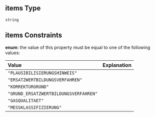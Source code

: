 ## items Type

`string`

## items Constraints

**enum**: the value of this property must be equal to one of the following values:

| Value                                 | Explanation |
| :------------------------------------ | :---------- |
| `"PLAUSIBILISIERUNGSHINWEIS"`         |             |
| `"ERSATZWERTBILDUNGSVERFAHREN"`       |             |
| `"KORREKTURGRUND"`                    |             |
| `"GRUND_ERSATZWERTBILDUNGSVERFAHREN"` |             |
| `"GASQUALITAET"`                      |             |
| `"MESSKLASSIFIZIERUNG"`               |             |
